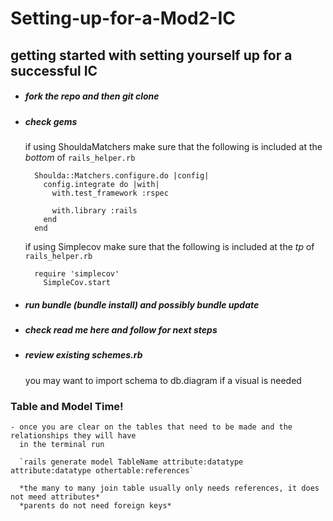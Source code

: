 # Setting-up-for-a-Mod2-IC

## getting started with setting yourself up for a successful IC
  - ##### fork the repo and then git clone
  - ##### check gems
      if using ShouldaMatchers make sure that the following is included at the *bottom* of `rails_helper.rb`
        
          Shoulda::Matchers.configure.do |config|
            config.integrate do |with|
              with.test_framework :rspec
              
              with.library :rails
            end
          end
      
      if using Simplecov make sure that the following is included at the *tp* of `rails_helper.rb`
      
          require 'simplecov'
            SimpleCov.start
  - ##### run bundle (bundle install) and possibly bundle update
  - ##### check read me here and follow for next steps
  - ##### review existing schemes.rb
      you may want to import schema to db.diagram if a visual is needed
  ### Table and Model Time!
    - once you are clear on the tables that need to be made and the relationships they will have
      in the terminal run 
      
      `rails generate model TableName attribute:datatype attribute:datatype othertable:references`
      
      *the many to many join table usually only needs references, it does not meed attributes*
      *parents do not need foreign keys*
    
  
          
  
